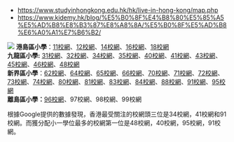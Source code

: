 - https://www.studyinhongkong.edu.hk/hk/live-in-hong-kong/map.php
- https://www.kidemy.hk/blog/%E5%B0%8F%E4%B8%80%E5%85%A5%E5%AD%B8%E8%B3%87%E8%A8%8A/%E5%B0%8F%E5%AD%B8%E6%A0%A1%E7%B6%B2/

![](note/files/Pasted%20image%2020231023190220.png)
**港島區小學**：[11校網](https://www.kidemy.hk/blog/%e5%b0%8f%e4%b8%80%e5%85%a5%e5%ad%b8%e8%b3%87%e8%a8%8a/11%e6%a0%a1%e7%b6%b2/)、[12校網](https://www.kidemy.hk/blog/%e5%b0%8f%e4%b8%80%e5%85%a5%e5%ad%b8%e8%b3%87%e8%a8%8a/12%e6%a0%a1%e7%b6%b2/)、[14校網](https://www.kidemy.hk/blog/%e5%b0%8f%e4%b8%80%e5%85%a5%e5%ad%b8%e8%b3%87%e8%a8%8a/14%e6%a0%a1%e7%b6%b2/)、[16校網](https://www.kidemy.hk/blog/%e5%b0%8f%e4%b8%80%e5%85%a5%e5%ad%b8%e8%b3%87%e8%a8%8a/16%e6%a0%a1%e7%b6%b2/)、[18校網](https://www.kidemy.hk/blog/%e5%b0%8f%e4%b8%80%e5%85%a5%e5%ad%b8%e8%b3%87%e8%a8%8a/18%e6%a0%a1%e7%b6%b2/)  
**九龍區小學:** [31校網](https://www.kidemy.hk/blog/%e5%b0%8f%e4%b8%80%e5%85%a5%e5%ad%b8%e8%b3%87%e8%a8%8a/31%e6%a0%a1%e7%b6%b2/)、[32校網](https://www.kidemy.hk/blog/%e5%b0%8f%e4%b8%80%e5%85%a5%e5%ad%b8%e8%b3%87%e8%a8%8a/32%e6%a0%a1%e7%b6%b2/)、[34校網](https://www.kidemy.hk/blog/%E5%B0%8F%E4%B8%80%E5%85%A5%E5%AD%B8%E8%B3%87%E8%A8%8A/34-%E6%A0%A1%E7%B6%B2/)、[35校網](https://www.kidemy.hk/blog/%e5%b0%8f%e4%b8%80%e5%85%a5%e5%ad%b8%e8%b3%87%e8%a8%8a/35%e6%a0%a1%e7%b6%b2/)、[40校網](https://www.kidemy.hk/blog/%e5%b0%8f%e4%b8%80%e5%85%a5%e5%ad%b8%e8%b3%87%e8%a8%8a/40%e6%a0%a1%e7%b6%b2/)、[41校網](https://www.kidemy.hk/blog/%E5%B0%8F%E4%B8%80%E5%85%A5%E5%AD%B8%E8%B3%87%E8%A8%8A/41%E6%A0%A1%E7%B6%B2/)、[43校網](https://www.kidemy.hk/blog/%e5%b0%8f%e4%b8%80%e5%85%a5%e5%ad%b8%e8%b3%87%e8%a8%8a/43%e6%a0%a1%e7%b6%b2/)、[45校網](https://www.kidemy.hk/blog/%E5%B0%8F%E4%B8%80%E5%85%A5%E5%AD%B8%E8%B3%87%E8%A8%8A/45%E6%A0%A1%E7%B6%B2/)、[46校網](https://www.kidemy.hk/blog/%E5%B0%8F%E4%B8%80%E5%85%A5%E5%AD%B8%E8%B3%87%E8%A8%8A/46%E6%A0%A1%E7%B6%B2/)、[48校網](https://www.kidemy.hk/blog/%E5%B0%8F%E4%B8%80%E5%85%A5%E5%AD%B8%E8%B3%87%E8%A8%8A/48%E6%A0%A1%E7%B6%B2/)  
**新界區小學**：[62校網](https://www.kidemy.hk/blog/%e5%b0%8f%e4%b8%80%e5%85%a5%e5%ad%b8%e8%b3%87%e8%a8%8a/62%e6%a0%a1%e7%b6%b2/)、[64校網](https://www.kidemy.hk/blog/%E5%B0%8F%E4%B8%80%E5%85%A5%E5%AD%B8%E8%B3%87%E8%A8%8A/64%E6%A0%A1%E7%B6%B2/)、[65校網](https://www.kidemy.hk/blog/%E5%B0%8F%E4%B8%80%E5%85%A5%E5%AD%B8%E8%B3%87%E8%A8%8A/65%E6%A0%A1%E7%B6%B2/)、[66校網](https://www.kidemy.hk/blog/%E5%B0%8F%E4%B8%80%E5%85%A5%E5%AD%B8%E8%B3%87%E8%A8%8A/66%E6%A0%A1%E7%B6%B2/)、[70校網](https://www.kidemy.hk/blog/%E5%B0%8F%E4%B8%80%E5%85%A5%E5%AD%B8%E8%B3%87%E8%A8%8A/70%E6%A0%A1%E7%B6%B2/)、[71校網](https://www.kidemy.hk/blog/%E5%B0%8F%E4%B8%80%E5%85%A5%E5%AD%B8%E8%B3%87%E8%A8%8A/71%E6%A0%A1%E7%B6%B2/)、[72校網](https://www.kidemy.hk/blog/%E5%B0%8F%E4%B8%80%E5%85%A5%E5%AD%B8%E8%B3%87%E8%A8%8A/72%E6%A0%A1%E7%B6%B2/)、[73校網](https://www.kidemy.hk/blog/%E5%B0%8F%E4%B8%80%E5%85%A5%E5%AD%B8%E8%B3%87%E8%A8%8A/73%E6%A0%A1%E7%B6%B2/)、[74校網](https://www.kidemy.hk/blog/%E5%B0%8F%E4%B8%80%E5%85%A5%E5%AD%B8%E8%B3%87%E8%A8%8A/74%E6%A0%A1%E7%B6%B2/)、[80校網](https://www.kidemy.hk/blog/%E5%B0%8F%E4%B8%80%E5%85%A5%E5%AD%B8%E8%B3%87%E8%A8%8A/80%E6%A0%A1%E7%B6%B2/)、[81校網](https://www.kidemy.hk/blog/%E5%B0%8F%E4%B8%80%E5%85%A5%E5%AD%B8%E8%B3%87%E8%A8%8A/81%E6%A0%A1%E7%B6%B2/)、[83校網](https://www.kidemy.hk/blog/%E5%B0%8F%E4%B8%80%E5%85%A5%E5%AD%B8%E8%B3%87%E8%A8%8A/83%E6%A0%A1%E7%B6%B2/)、[84校網](https://www.kidemy.hk/blog/%E5%B0%8F%E4%B8%80%E5%85%A5%E5%AD%B8%E8%B3%87%E8%A8%8A/84%E6%A0%A1%E7%B6%B2/)、[88校網](https://www.kidemy.hk/blog/%E5%B0%8F%E4%B8%80%E5%85%A5%E5%AD%B8%E8%B3%87%E8%A8%8A/88%E6%A0%A1%E7%B6%B2/)、[91校網](https://www.kidemy.hk/blog/%e5%b0%8f%e4%b8%80%e5%85%a5%e5%ad%b8%e8%b3%87%e8%a8%8a/91%e6%a0%a1%e7%b6%b2/)、[95校網](https://www.kidemy.hk/blog/%E5%B0%8F%E4%B8%80%E5%85%A5%E5%AD%B8%E8%B3%87%E8%A8%8A/95%E6%A0%A1%E7%B6%B2/)  
**離島區小學：**[96校網](https://www.kidemy.hk/blog/%E5%B0%8F%E4%B8%80%E5%85%A5%E5%AD%B8%E8%B3%87%E8%A8%8A/96%E6%A0%A1%E7%B6%B2/)、97校網、98校網、99校網


根據Google提供的數據發現，香港最受關注的校網頭三位是34校網，41校網和91校網。而獲分配小一學位最多的校網第一位是48校網，40校網，95校網，91校網。


